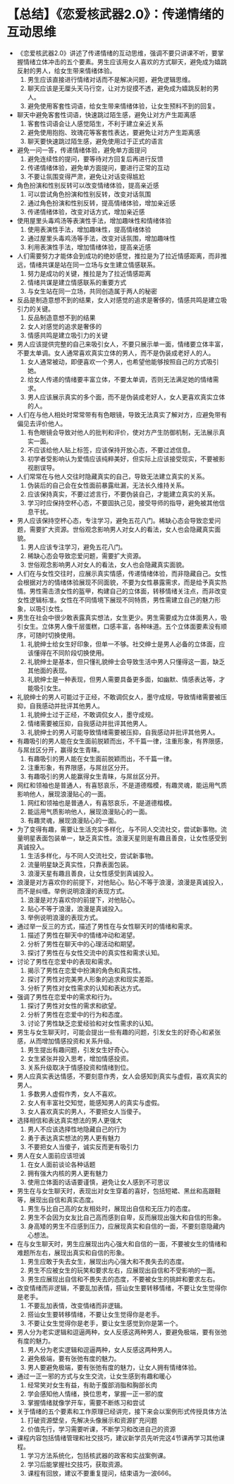 # 【总结】《恋爱核武器2.0》：传递情绪的互动思维

-   《恋爱核武器2.0》讲述了传递情绪的互动思维，强调不要只讲课不听，要掌握情绪立体冲击的五个要素。男生应该用女人喜欢的方式聊天，避免成为嬉跳反射的男人，给女生带来情绪体验。
    1.  男生应该直接进行情绪对话而不是解决问题，避免逻辑思维。
    2.  聊天应该是无厘头天马行空，让对方捉摸不透，避免成为嬉跳反射的男人。
    3.  避免使用客套性词语，给女生带来情绪体验，让女生预料不到的回复。
-   聊天中避免客套性词语，快速跳过陌生感，避免让对方产生距离感
    1.  客套性词语会让人感觉陌生，不利于建立亲近关系
    2.  避免使用抱抱、玫瑰花等客套性表达，要避免让对方产生距离感
    3.  聊天要快速跳过陌生感，避免使用过于正式的语言
-   避免一问一答，传递情绪体验，避免单方面提问
    1.  避免连续性的提问，要等待对方回复后再进行反馈
    2.  传递情绪体验，避免单方面提问，要进行正常的互动
    3.  不要让氛围变得严肃，避免让对话变得尴尬
-   角色扮演和性别反转可以改变情绪体验，提高亲近感
    1.  可以尝试角色扮演和性别反转，改变对话氛围
    2.  通过角色扮演和性别反转，提高情绪体验，增加亲近感
    3.  传递情绪体验，改变对话方式，增加亲近感
-   使用屋里头毒鸡汤等表演性手法，增加趣味性和情绪体验
    1.  使用表演性手法，增加趣味性，提高情绪体验
    2.  通过屋里头毒鸡汤等手法，改变对话氛围，增加趣味性
    3.  利用表演性手法，增加情绪体验，提高亲近感
-   人们需要努力才能体会到成功的绝妙感觉，推拉是为了拉近情感距离，而非推远，情绪共谋是站在同一立场与女生建立情感联系。
    1.  努力是成功的关键，推拉是为了拉近情感距离
    2.  情绪共谋是建立情感联系的重要方式
    3.  与女生站在同一立场，共同创造属于两人的秘密
-   反品是制造意想不到的结果，女人对感觉的追求是奢侈的，情感共鸣是建立吸引力的关键。
    1.  反品制造意想不到的结果
    2.  女人对感觉的追求是奢侈的
    3.  情感共鸣是建立吸引力的关键
-   男人应该提供完整的自己来吸引女人，不要只展示单一面，情绪要立体丰富，不要太单调。女人通常喜欢真实立体的男人，而不是伪装成老好人的人。
    1.  女人通常被动，即便喜欢一个男人，也希望他能够按照自己的方式吸引她。
    2.  给女人传递的情绪要丰富立体，不要太单调，否则无法满足她的情绪需求。
    3.  男人应该展示真实的多个面，而不是伪装成老好人，女人更喜欢真实立体的人。
-   人们在与他人相处时常常带有有色眼镜，导致无法真实了解对方，应避免带有偏见去评价他人。
    1.  有色眼镜会导致对他人的批判和评价，使对方产生防御机制，无法展示真实一面。
    2.  不应该给他人贴上标签，应该保持开放心态，不要过滤信息。
    3.  初学者受影响认为爱情应该纯粹美好，但实际上应该接受现实，不要被影视剧误导。
-   人们常常在与他人交往时隐藏真实的自己，导致无法建立真实的关系。
    1.  伪装后的自己会在女性面前暴露纰漏，无法长久维持关系。
    2.  应该保持真实，不要过滤言行，不要伪装自己，才能建立真实的关系。
    3.  学习时应保持空杯心态，不要固执己见，接受导师的指导，避免被其他信息干扰。
-   男人应该保持空杯心态，专注学习，避免五花八门。稀缺心态会导致恋爱问题，需要扩大资源。世俗观念影响男人对女人的看法，女人也会隐藏真实面貌。
    1.  男人应该专注学习，避免五花八门。
    2.  稀缺心态会导致恋爱问题，需要扩大资源。
    3.  世俗观念影响男人对女人的看法，女人也会隐藏真实面貌。
-   人们在与女性交往时，应展示真实情感，传递情绪体验，而非隐藏自己。女性会根据对方的情绪体验展现不同面貌，不要为女性暴露需求，而是给予真实热情。男性需击溃女性的盔甲，构建自己的立体面，转移情绪关注点，而非改变女性逻辑标准。女性在不同情境下展现不同特质，男性需建立自己的魅力形象，以吸引女性。
-   男生在社会中很少敢表露真实想法，女生更少。男生需要成为立体面男人，吸引女生。立体男人像千层蛋糕，口感丰富，各种味道。五个立体面要素没有顺序，可随时切换使用。
    1.  礼貌绅士给女生好印象，但单一不够。社交绅士是男人必备的立体面，应该懂得在不同阶段切换使用。
    2.  礼貌绅士是基本，但只懂礼貌绅士会导致生活中男人只懂得这一面，缺乏其他面的表现。
    3.  礼貌绅士是一种表现，但男人需要具备更多面，如幽默、情感表达等，才能吸引女生。
-   礼貌绅士的男人可能过于正经，不敢调侃女人，墨守成规，导致情绪需要被压抑，自我感动并批评其他男人。
    1.  礼貌绅士过于正经，不敢调侃女人，墨守成规。
    2.  情绪需要被压抑，自我感动并批评其他男人。
    3.  礼貌绅士的男人可能导致情绪需要被压抑，自我感动并批评其他男人。
-   有趣吸引的男人能在女生面前脱颖而出，不千篇一律，注重形象，有界限感，与屌丝区分开，赢得女生青睐。
    1.  有趣吸引的男人能在女生面前脱颖而出，不千篇一律。
    2.  注重形象，有界限感，与屌丝区分开。
    3.  有趣吸引的男人能赢得女生青睐，与屌丝区分开。
-   网红和领袖也是普通人，有喜怒哀乐，不是道德楷模，有趣灵魂，能运用气质影响他人，展现浪漫贴心的一面。
    1.  网红和领袖也是普通人，有喜怒哀乐，不是道德楷模。
    2.  能运用气质影响他人，展现浪漫贴心的一面。
    3.  有趣灵魂，展现浪漫贴心的一面。
-   为了变得有趣，需要让生活充实多样化，与不同人交流社交，尝试新事物。流量明星表面包装单一，缺乏真实性。浪漫天星则是有趣且善良，让女性感受到真诚投入。
    1.  生活多样化，与不同人交流社交，尝试新事物。
    2.  流量明星缺乏真实性，只靠表面包装。
    3.  浪漫天星有趣且善良，让女性感受到真诚投入。
-   浪漫是对方喜欢你的前提下，对他贴心。贴心不等于浪漫，浪漫是真诚投入，而不是纠缠。举例说明浪漫的表现方式。
    1.  浪漫是对方喜欢你的前提下，对他贴心。
    2.  贴心不等于浪漫，浪漫是真诚投入。
    3.  举例说明浪漫的表现方式。
-   通过举一反三的方式，描述了男性在与女性聊天时的情绪和需求。
    1.  描述了男性在聊天中的情绪冲动和渴望。
    2.  分析了男性在聊天中的心理活动和期望。
    3.  探讨了男性在与女性交流中的真实性和需求认知。
-   讨论了男性在恋爱中的表现和需求。
    1.  揭示了男性在恋爱中扮演的角色和真实性。
    2.  探讨了男性对完美男人形象的追求和现实差距。
    3.  分析了男性对女性需求的认知和表达方式。
-   强调了男性在恋爱中的需求和行为。
    1.  探讨了男性对女性的需求和欲望。
    2.  分析了男性在恋爱中的行为和态度。
    3.  讨论了男性缺乏恋爱经验和对女性需求的认知。
-   男生与女生聊天时，可能会提出一些有趣的问题，引发女生的好奇心和紧张感，从而增加情感投资和关系升级。
    1.  男生提出有趣问题，引发女生好奇心。
    2.  女生紧张并投入思考，增加情感投资。
    3.  关系升级取决于情感投资和情绪到位。
-   男人应真实表达情感，不要刻意作秀，女人会感知到真实与虚假，喜欢真实的男人。
    1.  多数男人虚假作秀，女人不喜欢。
    2.  女人有丰富社交知觉，能感知男人的真实与虚假。
    3.  女人喜欢真实的男人，不要把女人当傻子。
-   选择相信和表达真实想法的男人更强大
    1.  男人不应该选择性地隐藏自己的行为
    2.  勇于表达真实想法的男人更有魅力
    3.  不要把女人当傻子，诚实反而更有吸引力
-   男人在女人面前应该坦诚
    1.  在女人面前谈论各种话题
    2.  拥有强大内核的男人更有魅力
    3.  使用立体面的话语要谨慎，避免让女人感到不可思议
-   男生在与女生聊天时，表现出对女生穿着的喜好，包括短裙、黑丝和高跟鞋等，展现出自信和真实态度。
    1.  男生与比自己高的女友相处时，展现出自信和无压力的态度。
    2.  男生不会因为女友比自己高而感到自卑，反而展现出强大和自信的形象。
    3.  身高矮的男生不应感到压力，应展现真实和自信的一面，不要刻意隐藏内心想法。
-   在与女生聊天时，男生应展现出内心强大和自信的一面，不要被女生的情绪和难题所左右，展现出真实和自信的形象。
    1.  男生应敢于失去女生，展现出内心强大和不畏失去的态度。
    2.  男生不应被女生的玩笑和要求左右，应展现出自信和不受影响的一面。
    3.  男生应展现出自信和不畏失去的态度，不要被女生的挑衅和要求左右。
-   改变情绪而非逻辑，不要乱加表情，搭讪女生要转移情绪，不要让女生觉得你是老手。
    1.  不要乱加表情，改变情绪而非逻辑。
    2.  搭讪女生要转移情绪，不要让女生觉得你是老手。
    3.  不要让女生觉得你是老手，要让女生感觉到你是第一个。
-   男人分为老实逻辑和逗逼两种，女人反感这两种男人，要避免极端，要有张弛有度的魅力。
    1.  男人分为老实逻辑和逗逼两种，女人反感这两种男人。
    2.  避免极端，要有张弛有度的魅力。
    3.  男人要避免极端，要有张弛有度的魅力，让女人拥有情绪体验。
-   通过一正一邪的方式与女生交流，让女生感到有趣和暖心
    1.  经常笑对女生有益，有助于腹部消脂和胸部长肉
    2.  学会感知他人情绪，换位思考，掌握一正一邪的度
    3.  掌握情绪就像学开车，需要不断练习和尝试
-   关于情绪的五个要素和工作原理已经讲完，接下来会以案例形式传授具体方法
    1.  打破资源壁垒，先解决头像展示和资源扩充问题
    2.  价值先行，学习需要听课，不断学习和改进自己的资源
-   课程内容包括情绪管理和社交技巧，建议新学员先听完这4节课再学习其他课程。
    1.  学习方法系统化，包括核武器的政客和实战案例课。
    2.  学习后能掌握社交技巧，获取资源。
    3.  课程有回放，建议不要重复提问，结束语为一波666。